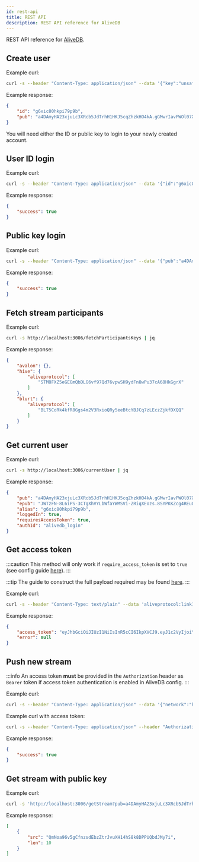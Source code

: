 ```yaml
---
id: rest-api
title: REST API
description: REST API reference for AliveDB
---
```


REST API reference for [AliveDB](/docs/alivedb).

## Create user

Example curl:
```bash
curl -s --header "Content-Type: application/json" --data '{"key":"unsafePassword"}' http://localhost:3006/createUser | jq
```

Example response:
```json
{
    "id": "g6xic80hkpi79p9b",
    "pub": "a4DAmyHA23xjuLc3XRcb5JdTrhH1HKJ5cqZhzkHO4kA.gGMwrIavPWOl07XVyQnGpGuNZAe3UbDC4bWvaulbsaA"
}
```

You will need either the ID or public key to login to your newly created account.

## User ID login

Example curl:
```bash
curl -s --header "Content-Type: application/json" --data '{"id":"g6xic80hkpi79p9b","key":"unsafePassword"}' http://localhost:3006/loginUser | jq
```

Example response:
```json
{
    "success": true
}
```

## Public key login

Example curl:
```bash
curl -s --header "Content-Type: application/json" --data '{"pub":"a4DAmyHA23xjuLc3XRcb5JdTrhH1HKJ5cqZhzkHO4kA.gGMwrIavPWOl07XVyQnGpGuNZAe3UbDC4bWvaulbsaA","key":"unsafePassword"}' http://localhost:3006/loginUser | jq
```

Example response:
```json
{
    "success": true
}
```

## Fetch stream participants

Example curl:
```bash
curl -s http://localhost:3006/fetchParticipantsKeys | jq
```

Example response:
```json
{
    "avalon": {},
    "hive": {
        "aliveprotocol": [
            "STM8FXZ5eGEGmQbDLG6vf97Qd76vpwSH9ydFn8wPu37cA68HkGgrX"
        ]
    },
    "blurt": {
        "aliveprotocol": [
            "BLT5CoRk4kfR8Ggs4m2V3RxioQRy5eeBtcYBJCq7zLEczZjkfDXQQ"
        ]
    }
}
```

## Get current user

Example curl:
```bash
curl -s http://localhost:3006/currentUser | jq
```

Example response:
```json
{
    "pub": "a4DAmyHA23xjuLc3XRcb5JdTrhH1HKJ5cqZhzkHO4kA.gGMwrIavPWOl07XVyQnGpGuNZAe3UbDC4bWvaulbsaA",
    "epub": "JWTzFN-8L6iPS-3CTgXhVYLbWfaYWMSVi-ZRiqXEozs.8SYPKKZcg4REu87ElMWPZ3OGNoQCOFju1q9YgCzQgnA",
    "alias": "g6xic80hkpi79p9b",
    "loggedIn": true,
    "requiresAccessToken": true,
    "authId": "alivedb_login"
}
```

## Get access token

:::caution
This method will only work if `require_access_token` is set to `true` (see config guide [here](/docs/alivedb/config#token-auth)).
:::

:::tip
The guide to construct the full payload required may be found [here](/docs/alivedb/sig-auth).
:::

Example curl:
```bash
curl -s --header "Content-Type: text/plain" --data 'aliveprotocol:link1:alivedb_login:hive:76092780:0489156ce51562088e21cf7aee70bbdf6832965d:1f281a0d00755756a76e6e88f3f84a8f65494dc8d1a37a7a1734575743a3a1d0374e5a63002a43a03cb1c67c94d4c8535625b4ec39394304f7291adaac2eab0ce9' http://localhost:3006/getToken | jq
```

Example response:
```json
{
    "access_token": "eyJhbGciOiJIUzI1NiIsInR5cCI6IkpXVCJ9.eyJ1c2VyIjoiYWxpdmVwcm90b2NvbCIsImxpbmsiOiJsaW5rMSIsImFwcCI6ImFsaXZlZGJfbG9naW4iLCJuZXR3b3JrIjoiaGl2ZSIsImlhdCI6MTY4NzY5MjQyNC42NjUsImV4cCI6MTY4Nzc3ODgyNC42NjV9._84ACpGPUcneXo5B7Fc1rlnDS0ka6gE5lQMmt8FPu6A",
    "error": null
}
```

## Push new stream

:::info
An access token **must** be provided in the `Authorization` header as `Bearer` token if access token authentication is enabled in AliveDB config.
:::

Example curl:
```bash
curl -s --header "Content-Type: application/json" --data '{"network":"hive","streamer":"techcoderx","link":"stream1","stream":{"src":"QmNoa96v5gCfnzsdEbzZtrJvuXH14hS8k8DPPUQbdJMy7i","len":10}}' http://localhost:3006/pushStream | jq
```

Example curl with access token:
```bash
curl -s --header "Content-Type: application/json" --header "Authorization: Bearer eyJhbGciOiJIUzI1NiIsInR5cCI6IkpXVCJ9.eyJ1c2VyIjoiYWxpdmVwcm90b2NvbCIsImxpbmsiOiJsaW5rMSIsImFwcCI6ImFsaXZlZGJfbG9naW4iLCJuZXR3b3JrIjoiaGl2ZSIsImlhdCI6MTY4NzY5MjQyNC42NjUsImV4cCI6MTY4Nzc3ODgyNC42NjV9._84ACpGPUcneXo5B7Fc1rlnDS0ka6gE5lQMmt8FPu6A" --data '{"network":"hive","streamer":"techcoderx","link":"stream1","stream":{"src":"QmNoa96v5gCfnzsdEbzZtrJvuXH14hS8k8DPPUQbdJMy7i","len":10}}' http://localhost:3006/pushStream | jq
```

Example response:
```json
{
    "success": true
}
```

## Get stream with public key

Example curl:
```bash
curl -s 'http://localhost:3006/getStream?pub=a4DAmyHA23xjuLc3XRcb5JdTrhH1HKJ5cqZhzkHO4kA.gGMwrIavPWOl07XVyQnGpGuNZAe3UbDC4bWvaulbsaA&network=hive&streamer=techcoderx&link=stream1&ts=189394384393' | jq
```

Example response:
```json
[
    {
        "src": "QmNoa96v5gCfnzsdEbzZtrJvuXH14hS8k8DPPUQbdJMy7i",
        "len": 10
    }
]
```